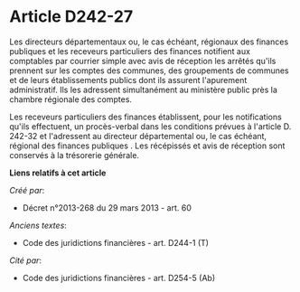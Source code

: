 # Article D242-27

Les directeurs départementaux ou, le cas échéant, régionaux des finances publiques et les receveurs particuliers des finances
notifient aux comptables par courrier simple avec avis de réception les arrêtés qu'ils prennent sur les comptes des communes,
des groupements de communes et de leurs établissements publics dont ils assurent l'apurement administratif. Ils les adressent
simultanément au ministère public près la chambre régionale des comptes. 

Les receveurs particuliers des finances établissent, pour les notifications qu'ils effectuent, un procès-verbal dans les
conditions prévues à l'article D. 242-32 et l'adressent au directeur départemental ou, le cas échéant, régional des finances
publiques . Les récépissés et avis de réception sont conservés à la trésorerie générale.

**Liens relatifs à cet article**

_Créé par_:

  - Décret n°2013-268 du 29 mars 2013 - art. 60

_Anciens textes_:

  - Code des juridictions financières - art. D244-1 (T)

_Cité par_:

  - Code des juridictions financières - art. D254-5 (Ab)
